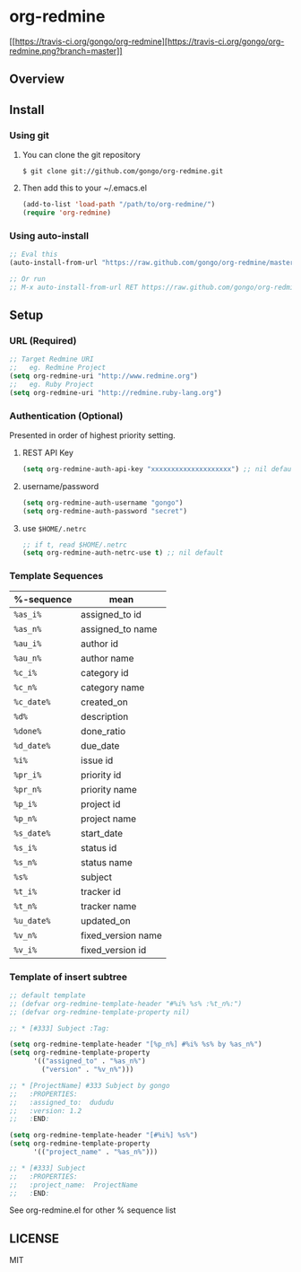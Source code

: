 org-redmine
==============================

[[https://travis-ci.org/gongo/org-redmine][https://travis-ci.org/gongo/org-redmine.png?branch=master]]

Overview
--------------------

Install
--------------------

### Using git

1. You can clone the git repository

    ```
    $ git clone git://github.com/gongo/org-redmine.git
    ```

2. Then add this to your ~/.emacs.el

    ```lisp
    (add-to-list 'load-path "/path/to/org-redmine/")
    (require 'org-redmine)
    ```

### Using auto-install

```lisp
;; Eval this
(auto-install-from-url "https://raw.github.com/gongo/org-redmine/master/org-redmine.el")

;; Or run
;; M-x auto-install-from-url RET https://raw.github.com/gongo/org-redmine/master/org-redmine.el
```

Setup
--------------------

### URL (Required)

```lisp
;; Target Redmine URI
;;   eg. Redmine Project
(setq org-redmine-uri "http://www.redmine.org")
;;   eg. Ruby Project
(setq org-redmine-uri "http://redmine.ruby-lang.org")
```

### Authentication (Optional)

Presented in order of highest priority setting.

1. REST API Key

    ```lisp
    (setq org-redmine-auth-api-key "xxxxxxxxxxxxxxxxxxxx") ;; nil default
    ```

2. username/password

    ```lisp
    (setq org-redmine-auth-username "gongo")
    (setq org-redmine-auth-password "secret")
    ```

3. use `$HOME/.netrc`

    ```lisp
    ;; if t, read $HOME/.netrc
    (setq org-redmine-auth-netrc-use t) ;; nil default
    ```

### Template Sequences

| %-sequence | mean               |
|------------|--------------------|
| `%as_i%`   | assigned_to id     |
| `%as_n%`   | assigned_to name   |
| `%au_i%`   | author id          |
| `%au_n%`   | author name        |
| `%c_i%`    | category id        |
| `%c_n%`    | category name      |
| `%c_date%` | created_on         |
| `%d%`      | description        |
| `%done%`   | done_ratio         |
| `%d_date%` | due_date           |
| `%i%`      | issue id           |
| `%pr_i%`   | priority id        |
| `%pr_n%`   | priority name      |
| `%p_i%`    | project id         |
| `%p_n%`    | project name       |
| `%s_date%` | start_date         |
| `%s_i%`    | status id          |
| `%s_n%`    | status name        |
| `%s%`      | subject            |
| `%t_i%`    | tracker id         |
| `%t_n%`    | tracker name       |
| `%u_date%` | updated_on         |
| `%v_n%`    | fixed_version name |
| `%v_i%`    | fixed_version id   |

### Template of insert subtree

```lisp
;; default template
;; (defvar org-redmine-template-header "#%i% %s% :%t_n%:")
;; (defvar org-redmine-template-property nil)

;; * [#333] Subject :Tag:

(setq org-redmine-template-header "[%p_n%] #%i% %s% by %as_n%")
(setq org-redmine-template-property
      '(("assigned_to" . "%as_n%")
        ("version" . "%v_n%")))

;; * [ProjectName] #333 Subject by gongo
;;   :PROPERTIES:
;;   :assigned_to:  dududu
;;   :version: 1.2
;;   :END:

(setq org-redmine-template-header "[#%i%] %s%")
(setq org-redmine-template-property
      '(("project_name" . "%as_n%")))

;; * [#333] Subject
;;   :PROPERTIES:
;;   :project_name:  ProjectName
;;   :END:
```

See org-redmine.el for other % sequence list

LICENSE
--------------------

MIT
